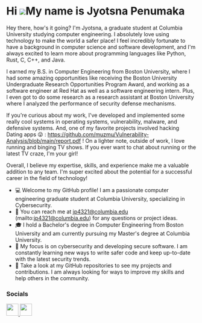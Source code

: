 <!--
**jyotsna-penumaka/jyotsna-penumaka** is a ✨ _special_ ✨ repository because its `README.md` (this file) appears on your GitHub profile.

Here are some ideas to get you started:

- 🔭 I’m currently working on ...
- 🌱 I’m currently learning ...
- 👯 I’m looking to collaborate on ...
- 🤔 I’m looking for help with ...
- 💬 Ask me about ...
- 📫 How to reach me: ...
- 😄 Pronouns: ...
- ⚡ Fun fact: ...
-->

Hi ![](https://user-images.githubusercontent.com/18350557/176309783-0785949b-9127-417c-8b55-ab5a4333674e.gif)My name is Jyotsna Penumaka
=========================================================================================================================================

Hey there, how's it going? I'm Jyotsna, a graduate student at Columbia University studying computer engineering. I absolutely love using technology to make the world a safer place! I feel incredibly fortunate to have a background in computer science and software development, and I'm always excited to learn more about programming languages like Python, Rust, C, C++, and Java.

I earned my B.S. in Computer Engineering from Boston University, where I had some amazing opportunities like receiving the Boston University Undergraduate Research Opportunities Program Award, and working as a software engineer at Red Hat as well as a software engineering intern. Plus, I even got to do some research as a research assistant at Boston University where I analyzed the performance of security defense mechanisms.

If you're curious about my work, I've developed and implemented some really cool systems in operating systems, vulnerability, malware, and defensive systems. And, one of my favorite projects involved hacking Dating apps 😜 : https://github.com/muzmu/Vulnerability-Analysis/blob/main/report.pdf ! On a lighter note, outside of work, I love running and binging TV shows. If you ever want to chat about running or the latest TV craze, I'm your girl!

Overall, I believe my expertise, skills, and experience make me a valuable addition to any team. I'm super excited about the potential for a successful career in the field of technology!

* 💻 Welcome to my GitHub profile! I am a passionate computer engineering graduate student at Columbia University, specializing in Cybersecurity.
* 📧 You can reach me at jp4321@columbia.edu (mailto:jp4321@columbia.edu) for any questions or project ideas. 
* 🎓 I hold a Bachelor's degree in Computer Engineering from Boston University and am currently pursuing my Master's degree at Columbia University.
* 🔐 My focus is on cybersecurity and developing secure software. I am constantly learning new ways to write safer code and keep up-to-date with the latest security trends.
* 🚀 Take a look at my GitHub repositories to see my projects and contributions. I am always looking for ways to improve my skills and help others in the community.

### Socials

<p align="left"> 
<a href="https://www.linkedin.com/in/jyotsna-penumaka/" target="_blank" rel="noreferrer">
  <img src="https://raw.githubusercontent.com/danielcranney/readme-generator/main/public/icons/socials/linkedin.svg" width="32" height="32" />
</a>
<a href="https://twitter.com/PenumakaJyotsna" target="_blank" rel="noreferrer">
  <img src="https://raw.githubusercontent.com/danielcranney/readme-generator/main/public/icons/socials/twitter.svg" width="32" height="32" />
</a>
</p>
